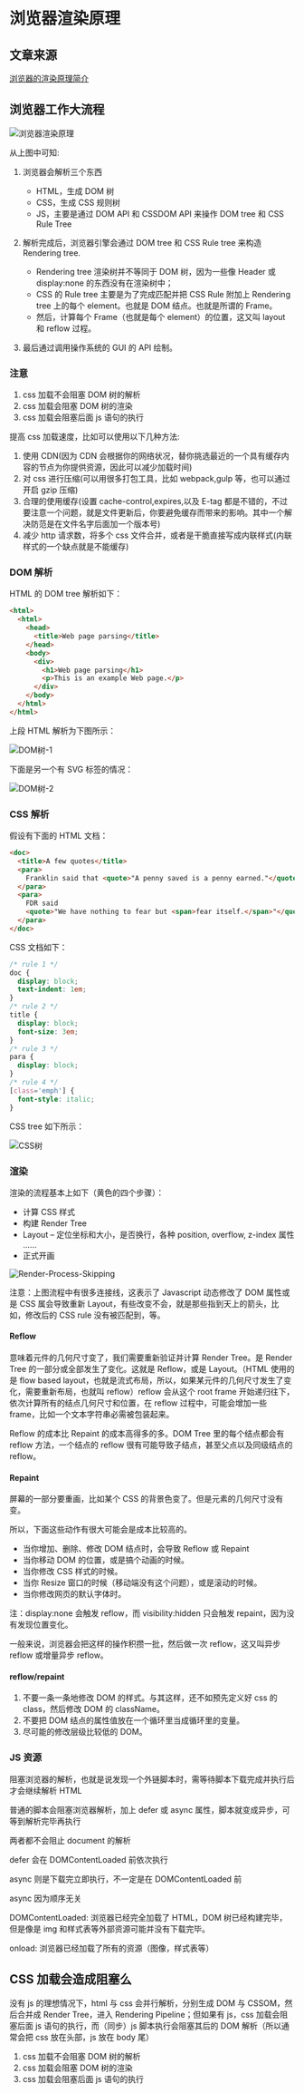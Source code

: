 # 浏览器渲染原理

## 文章来源

[浏览器的渲染原理简介](https://coolshell.cn/articles/9666.html)

## 浏览器工作大流程

![浏览器渲染原理](https://raw.githubusercontent.com/xiaojianbu/markdownPicture/master/%E6%B5%8F%E8%A7%88%E5%99%A8%E6%B8%B2%E6%9F%93%E5%8E%9F%E7%90%86/Render-Process.jpg)

从上图中可知:

1. 浏览器会解析三个东西

   - HTML，生成 DOM 树
   - CSS，生成 CSS 规则树
   - JS，主要是通过 DOM API 和 CSSDOM API 来操作 DOM tree 和 CSS Rule Tree

2. 解析完成后，浏览器引擎会通过 DOM tree 和 CSS Rule tree 来构造 Rendering tree.

   - Rendering tree 渲染树并不等同于 DOM 树，因为一些像 Header 或 display:none 的东西没有在渲染树中；
   - CSS 的 Rule tree 主要是为了完成匹配并把 CSS Rule 附加上 Rendering tree 上的每个 element。也就是 DOM 结点。也就是所谓的 Frame。
   - 然后，计算每个 Frame（也就是每个 element）的位置，这又叫 layout 和 reflow 过程。

3. 最后通过调用操作系统的 GUI 的 API 绘制。

### 注意

1. css 加载不会阻塞 DOM 树的解析
2. css 加载会阻塞 DOM 树的渲染
3. css 加载会阻塞后面 js 语句的执行

提高 css 加载速度，比如可以使用以下几种方法:

1. 使用 CDN(因为 CDN 会根据你的网络状况，替你挑选最近的一个具有缓存内容的节点为你提供资源，因此可以减少加载时间)
2. 对 css 进行压缩(可以用很多打包工具，比如 webpack,gulp 等，也可以通过开启 gzip 压缩)
3. 合理的使用缓存(设置 cache-control,expires,以及 E-tag 都是不错的，不过要注意一个问题，就是文件更新后，你要避免缓存而带来的影响。其中一个解决防范是在文件名字后面加一个版本号)
4. 减少 http 请求数，将多个 css 文件合并，或者是干脆直接写成内联样式(内联样式的一个缺点就是不能缓存)

### DOM 解析

HTML 的 DOM tree 解析如下：

```html
<html>
  <html>
    <head>
      <title>Web page parsing</title>
    </head>
    <body>
      <div>
        <h1>Web page parsing</h1>
        <p>This is an example Web page.</p>
      </div>
    </body>
  </html>
</html>
```

上段 HTML 解析为下图所示：

![DOM树-1](https://raw.githubusercontent.com/xiaojianbu/markdownPicture/master/%E6%B5%8F%E8%A7%88%E5%99%A8%E6%B8%B2%E6%9F%93%E5%8E%9F%E7%90%86/DOM-Tree-01.jpg)

下面是另一个有 SVG 标签的情况：

![DOM树-2](https://raw.githubusercontent.com/xiaojianbu/markdownPicture/master/%E6%B5%8F%E8%A7%88%E5%99%A8%E6%B8%B2%E6%9F%93%E5%8E%9F%E7%90%86/DOM-Tree-02.jpg)

### CSS 解析

假设有下面的 HTML 文档：

```html
<doc>
  <title>A few quotes</title>
  <para>
    Franklin said that <quote>"A penny saved is a penny earned."</quote>
  </para>
  <para>
    FDR said
    <quote>"We have nothing to fear but <span>fear itself.</span>"</quote>
  </para>
</doc>
```

CSS 文档如下：

```css
/* rule 1 */
doc {
  display: block;
  text-indent: 1em;
}
/* rule 2 */
title {
  display: block;
  font-size: 3em;
}
/* rule 3 */
para {
  display: block;
}
/* rule 4 */
[class='emph'] {
  font-style: italic;
}
```

CSS tree 如下所示：

![CSS树](https://raw.githubusercontent.com/xiaojianbu/markdownPicture/master/%E6%B5%8F%E8%A7%88%E5%99%A8%E6%B8%B2%E6%9F%93%E5%8E%9F%E7%90%86/CSS-Rule-Tree-Example.jpg)

### 渲染

渲染的流程基本上如下（黄色的四个步骤）：

- 计算 CSS 样式
- 构建 Render Tree
- Layout – 定位坐标和大小，是否换行，各种 position, overflow, z-index 属性 ……
- 正式开画

![Render-Process-Skipping](https://raw.githubusercontent.com/xiaojianbu/markdownPicture/master/%E6%B5%8F%E8%A7%88%E5%99%A8%E6%B8%B2%E6%9F%93%E5%8E%9F%E7%90%86/Render-Process-Skipping.jpg)

注意：上图流程中有很多连接线，这表示了 Javascript 动态修改了 DOM 属性或是 CSS 属会导致重新 Layout，有些改变不会，就是那些指到天上的箭头，比如，修改后的 CSS rule 没有被匹配到，等。

#### Reflow

意味着元件的几何尺寸变了，我们需要重新验证并计算 Render Tree。是 Render Tree 的一部分或全部发生了变化。这就是 Reflow，或是 Layout。（HTML 使用的是 flow based layout，也就是流式布局，所以，如果某元件的几何尺寸发生了变化，需要重新布局，也就叫 reflow）reflow 会从<html>这个 root frame 开始递归往下，依次计算所有的结点几何尺寸和位置，在 reflow 过程中，可能会增加一些 frame，比如一个文本字符串必需被包装起来。

Reflow 的成本比 Repaint 的成本高得多的多。DOM Tree 里的每个结点都会有 reflow 方法，一个结点的 reflow 很有可能导致子结点，甚至父点以及同级结点的 reflow。

#### Repaint

屏幕的一部分要重画，比如某个 CSS 的背景色变了。但是元素的几何尺寸没有变。

所以，下面这些动作有很大可能会是成本比较高的。

- 当你增加、删除、修改 DOM 结点时，会导致 Reflow 或 Repaint
- 当你移动 DOM 的位置，或是搞个动画的时候。
- 当你修改 CSS 样式的时候。
- 当你 Resize 窗口的时候（移动端没有这个问题），或是滚动的时候。
- 当你修改网页的默认字体时。

注：display:none 会触发 reflow，而 visibility:hidden 只会触发 repaint，因为没有发现位置变化。

一般来说，浏览器会把这样的操作积攒一批，然后做一次 reflow，这又叫异步 reflow 或增量异步 reflow。

#### reflow/repaint

1. 不要一条一条地修改 DOM 的样式。与其这样，还不如预先定义好 css 的 class，然后修改 DOM 的 className。
2. 不要把 DOM 结点的属性值放在一个循环里当成循环里的变量。
3. 尽可能的修改层级比较低的 DOM。

### JS 资源

阻塞浏览器的解析，也就是说发现一个外链脚本时，需等待脚本下载完成并执行后才会继续解析 HTML

普通的脚本会阻塞浏览器解析，加上 defer 或 async 属性，脚本就变成异步，可等到解析完毕再执行

两者都不会阻止 document 的解析

defer 会在 DOMContentLoaded 前依次执行

async 则是下载完立即执行，不一定是在 DOMContentLoaded 前

async 因为顺序无关

DOMContentLoaded: 浏览器已经完全加载了 HTML，DOM 树已经构建完毕，但是像是 img 和样式表等外部资源可能并没有下载完毕。

onload: 浏览器已经加载了所有的资源（图像，样式表等）

## CSS 加载会造成阻塞么

没有 js 的理想情况下，html 与 css 会并行解析，分别生成 DOM 与 CSSOM，然后合并成 Render Tree，进入 Rendering Pipeline；但如果有 js，css 加载会阻塞后面 js 语句的执行，而（同步）js 脚本执行会阻塞其后的 DOM 解析（所以通常会把 css 放在头部，js 放在 body 尾）

1. css 加载不会阻塞 DOM 树的解析
2. css 加载会阻塞 DOM 树的渲染
3. css 加载会阻塞后面 js 语句的执行
